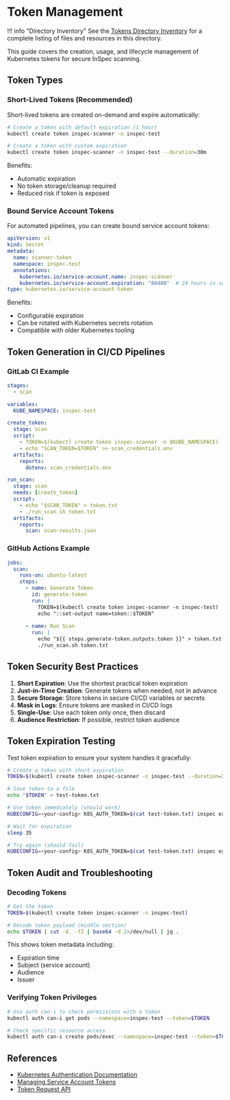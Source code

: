 # Token Management

!!! info "Directory Inventory"
    See the [Tokens Directory Inventory](inventory.md) for a complete listing of files and resources in this directory.

This guide covers the creation, usage, and lifecycle management of Kubernetes tokens for secure InSpec scanning.

## Token Types

### Short-Lived Tokens (Recommended)

Short-lived tokens are created on-demand and expire automatically:

```bash
# Create a token with default expiration (1 hour)
kubectl create token inspec-scanner -n inspec-test

# Create a token with custom expiration
kubectl create token inspec-scanner -n inspec-test --duration=30m
```

Benefits:

- Automatic expiration
- No token storage/cleanup required
- Reduced risk if token is exposed

### Bound Service Account Tokens

For automated pipelines, you can create bound service account tokens:

```yaml
apiVersion: v1
kind: Secret
metadata:
  name: scanner-token
  namespace: inspec-test
  annotations:
    kubernetes.io/service-account.name: inspec-scanner
    kubernetes.io/service-account.expiration: "86400"  # 24 hours in seconds
type: kubernetes.io/service-account-token
```

Benefits:

- Configurable expiration
- Can be rotated with Kubernetes secrets rotation
- Compatible with older Kubernetes tooling

## Token Generation in CI/CD Pipelines

### GitLab CI Example

```yaml
stages:
  - scan

variables:
  KUBE_NAMESPACE: inspec-test

create_token:
  stage: scan
  script:
    - TOKEN=$(kubectl create token inspec-scanner -n $KUBE_NAMESPACE)
    - echo "SCAN_TOKEN=$TOKEN" >> scan_credentials.env
  artifacts:
    reports:
      dotenv: scan_credentials.env

run_scan:
  stage: scan
  needs: [create_token]
  script:
    - echo "$SCAN_TOKEN" > token.txt
    - ./run_scan.sh token.txt
  artifacts:
    reports:
      scan: scan-results.json
```

### GitHub Actions Example

```yaml
jobs:
  scan:
    runs-on: ubuntu-latest
    steps:
      - name: Generate Token
        id: generate-token
        run: |
          TOKEN=$(kubectl create token inspec-scanner -n inspec-test)
          echo "::set-output name=token::$TOKEN"
          
      - name: Run Scan
        run: |
          echo "${{ steps.generate-token.outputs.token }}" > token.txt
          ./run_scan.sh token.txt
```

## Token Security Best Practices

1. **Short Expiration**: Use the shortest practical token expiration
2. **Just-in-Time Creation**: Generate tokens when needed, not in advance
3. **Secure Storage**: Store tokens in secure CI/CD variables or secrets
4. **Mask in Logs**: Ensure tokens are masked in CI/CD logs
5. **Single-Use**: Use each token only once, then discard
6. **Audience Restriction**: If possible, restrict token audience

## Token Expiration Testing

Test token expiration to ensure your system handles it gracefully:

```bash
# Create a token with short expiration
TOKEN=$(kubectl create token inspec-scanner -n inspec-test --duration=30s)

# Save token to a file
echo "$TOKEN" > test-token.txt

# Use token immediately (should work)
KUBECONFIG=<your-config> K8S_AUTH_TOKEN=$(cat test-token.txt) inspec exec ...

# Wait for expiration
sleep 35

# Try again (should fail)
KUBECONFIG=<your-config> K8S_AUTH_TOKEN=$(cat test-token.txt) inspec exec ...
```

## Token Audit and Troubleshooting

### Decoding Tokens

```bash
# Get the token
TOKEN=$(kubectl create token inspec-scanner -n inspec-test)

# Decode token payload (middle section)
echo $TOKEN | cut -d. -f2 | base64 -d 2>/dev/null | jq .
```

This shows token metadata including:

- Expiration time
- Subject (service account)
- Audience
- Issuer

### Verifying Token Privileges

```bash
# Use auth can-i to check permissions with a token
kubectl auth can-i get pods --namespace=inspec-test --token=$TOKEN

# Check specific resource access
kubectl auth can-i create pods/exec --namespace=inspec-test --token=$TOKEN --resource-name=target-pod
```

## References

- [Kubernetes Authentication Documentation](https://kubernetes.io/docs/reference/access-authn-authz/authentication/)
- [Managing Service Account Tokens](https://kubernetes.io/docs/reference/access-authn-authz/service-accounts-admin/)
- [Token Request API](https://kubernetes.io/docs/reference/kubernetes-api/authentication-resources/token-request-v1/)
